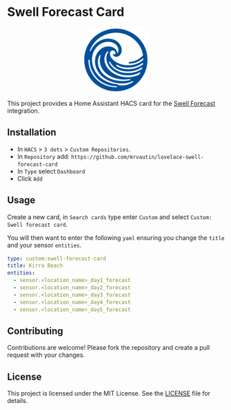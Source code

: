 # Swell Forecast Card

<p align="center">
  <img src="https://raw.githubusercontent.com/mrvautin/lovelace-swell-forecast-card/refs/heads/main/dist/logo.png" height="150px" />
</p>

This project provides a Home Assistant HACS card for the [Swell Forecast](https://github.com/mrvautin/hacs-beach-swell-forecast) integration.

## Installation

- In `HACS` > `3 dots` > `Custom Repositories`.
- In `Repository` add: `https://github.com/mrvautin/lovelace-swell-forecast-card`
- In `Type` select `Dashboard`
- Click `Add`

## Usage

Create a new card, in `Search cards` type enter `Custom` and select `Custom: Swell forecast card`.

You will then want to enter the following `yaml` ensuring you change the `title` and your sensor `entities`.

``` yaml
type: custom:swell-forecast-card
title: Kirra Beach
entities:
  - sensor.<location_name>_day1_forecast
  - sensor.<location_name>_day2_forecast
  - sensor.<location_name>_day3_forecast
  - sensor.<location_name>_day4_forecast
  - sensor.<location_name>_day5_forecast
```

## Contributing

Contributions are welcome! Please fork the repository and create a pull request with your changes.

## License

This project is licensed under the MIT License. See the [LICENSE](LICENSE) file for details.